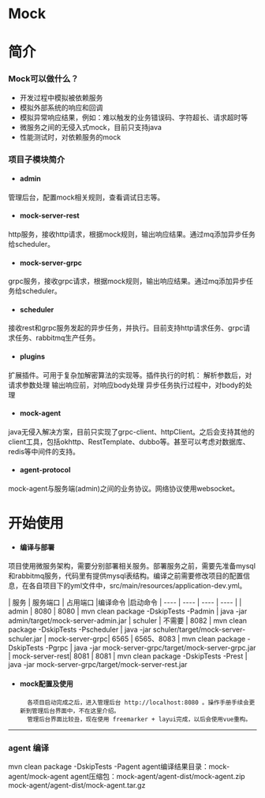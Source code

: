 # Mock
# 简介
### Mock可以做什么？
* 开发过程中模拟被依赖服务
* 模拟外部系统的响应和回调
* 模拟异常响应结果，例如：难以触发的业务错误码、字符超长、请求超时等
* 微服务之间的无侵入式mock，目前只支持java
* 性能测试时，对依赖服务的mock

### 项目子模块简介
+ #### admin
管理后台，配置mock相关规则，查看调试日志等。
+ #### mock-server-rest
http服务，接收http请求，根据mock规则，输出响应结果。通过mq添加异步任务给scheduler。

+ #### mock-server-grpc
grpc服务，接收grpc请求，根据mock规则，输出响应结果。通过mq添加异步任务给scheduler。

+ #### scheduler
接收rest和grpc服务发起的异步任务，并执行。目前支持http请求任务、grpc请求任务、rabbitmq生产任务。
+ #### plugins
扩展插件。可用于复杂加解密算法的实现等。插件执行的时机：
		 解析参数后，对请求参数处理
		 输出响应前，对响应body处理
		 异步任务执行过程中，对body的处理
+ #### mock-agent
java无侵入解决方案，目前只实现了grpc-client、httpClient。之后会支持其他的client工具，包括okhttp、RestTemplate、dubbo等。甚至可以考虑对数据库、redis等中间件的支持。
+ #### agent-protocol
mock-agent与服务端(admin)之间的业务协议。网络协议使用websocket。

# 开始使用
+ #### 编译与部署
项目使用微服务架构，需要分别部署相关服务。部署服务之前，需要先准备mysql和rabbitmq服务，代码里有提供mysql表结构。编译之前需要修改项目的配置信息，在各自项目下的yml文件中，src/main/resources/application-dev.yml。

|  服务   | 服务端口  | 占用端口 |编译命令 |启动命令
|  ----  | ----  | ---- | ---- |
| admin  | 8080 | 8080 | mvn clean package -DskipTests -Padmin | java -jar admin/target/mock-server-admin.jar
| schuler  | 不需要 | 8082 | mvn clean package -DskipTests -Pscheduler | java -jar schuler/target/mock-server-schuler.jar
| mock-server-grpc| 6565 | 6565、8083 | mvn clean package -DskipTests -Pgrpc | java -jar mock-server-grpc/target/mock-server-grpc.jar
| mock-server-rest| 8081 | 8081 | mvn clean package -DskipTests -Prest | java -jar mock-server-grpc/target/mock-server-rest.jar

+ #### mock配置及使用
		各项目启动完成之后，进入管理后台 http://localhost:8080 。操作手册手续会更新到管理后台界面中，不在这里介绍。
		管理后台界面比较丑，现在使用 freemarker + layui完成，以后会使用vue重构。

---
### agent 编译

mvn clean package -DskipTests -Pagent
agent编译结果目录：mock-agent/mock-agent
agent压缩包：mock-agent/agent-dist/mock-agent.zip   mock-agent/agent-dist/mock-agent.tar.gz
